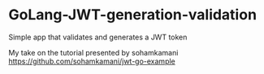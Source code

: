 # GoLang-JWT-generation-validation
Simple app that validates and generates a JWT token

My take on the tutorial presented by sohamkamani
https://github.com/sohamkamani/jwt-go-example
